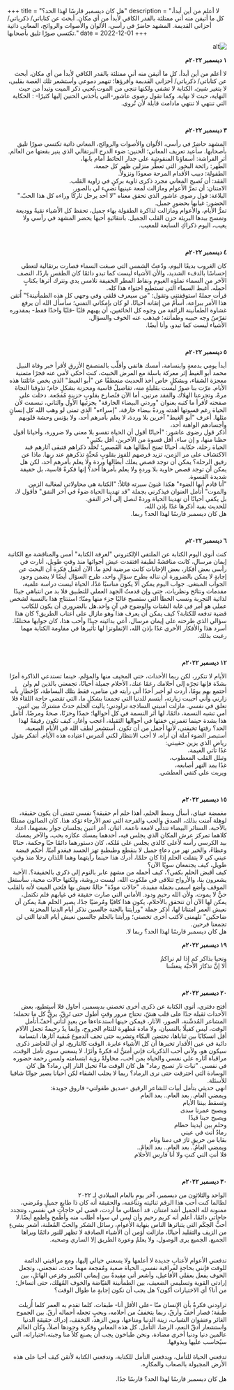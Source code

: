 +++
title = "هل كان ديسمبر قارسًا لهذا الحد؟"
description = "لا أعلم من أين أبدأ، كل ما أتيقن منه أني ممتلئة بالقدر الكافي لأبدأ من أي مكان. أبحث عن كتاباتي/ ذكرياتي/ أحزاني القديمة. المشهد حاضرٌ في رأسي، الألوان والأصوات والروائح، المعاني ذاتية تكتسي صورًا تليق بأصحابها."
date = 2022-12-01
+++

<div dir="rtl">

![alt](image.jpg)

**١ ديسمبر ٢٠٢٢م**

‏لا أعلم من أين أبدأ، كل ما أتيقن منه أني ممتلئة بالقدر الكافي لأبدأ من أي مكان. أبحث عن كتاباتي/ ذكرياتي/ أحزاني القديمة وأقرؤها؛ تنهمر دموعي وأستشعر تلك الغصة بقلبي، لا يتغير شيئ، الكتابة لا تشفي ولكنها تنجي من الموت،تُحيي ذكر الميت وتبدأ من حيث النهاية، حيث لا نهاية. وكما تقول رضوى عاشور-التي يأخذني الحنين إليها كثيرًا- : الحكاية التي تنتهي لا تنتهي مادامت قابلة لأن تُروى.<br>

<br>

**٣ ديسمبر ٢٠٢٢م**

المشهد حاضرٌ في رأسي، الألوان والأصوات والروائح، المعاني ذاتية تكتسي صورًا تليق بأصحابها. سأعيد تعريف المعاني؛ الحنين: ضوء الدرج البرتقالي الذي ينير بقعتها من العالم.<br>
أثر الفراشة: أسماؤنا المنقوشة على جدار الحائط أمام بابها،<br>
الطُهر: رائحة البخور التي تعطِّر منزلين ظهر كل جمعة.<br>
الطفولة: دبيب الأقدام المرحة صعودًا ونزولاً.<br>
الفقد: أن تُصبح المعاني مجرد ذكرى ثاوية بركنٍ في زاوية القلب.<br>
الامتنان: أن تمرَّ الأعوام ومازالت لمعة عينيها تضيء لي بالصور.<br>
البلاغة: قول رضوى عاشور الذي تحقق معناه "لا أحد يرحل تاركًا وراءه كل هذا الحبّ."<br>
الحضور: غيابها بحضورٍ جميل.<br>
تمرُّ الأيام، والأعوام ومازالت لذاكرة الطفولة بهاء جميل، تحفظ كل الأشياء نقيةً ووديعة وتمسح بيدها البريئة حزن القلب الجميل. بانتقائيةٍ أحبها يحضر المشهد في رأسي ولا يغيب، اليوم ذكراكِ السابعة للمغيب.<br>

<br>

**٤ ديسمبر ٢٠٢٢م**

كان الغروب بديعًا اليوم، ودّعتُ الشمس التي صبغت السماء فصارت برتقالية لتعطي إحساسًا بالدفء الشديد، والأن الأشياء ليست كما تبدو دائمًا كان الطقس باردًا، النصف الآخر من السماء تملؤه الغيوم ونقاط المطر الخفيفة تلامس يدي وتترك أثرها بكتابٍ أحمله. أغبط السماء التي تستطيع احتواء هذا كله.<br>
قرأت جملةً استوقفتني وتقول: "من سيعرف قلقي وفي وجهي كل هذه الطمأنينة؟" أُتقن هذا الأمر ببراعة، أسأمُ من إتقانه أحيانًا، لو كان بإمكاني التمني؛ سأسأل الله أن يرفع غشاوة الطمأنينة الزائفة من وجوه كل الخائفين، أن يهبهم قلبًا -قلبًا واحدًا فقط- بمقدوره تفرّسُ وجه حبيبه وطمأنته؛ فيذهب عنه الخوف والسؤال.<br>
الأشياء ليست كما تبدو، وأنا أيضًا.<br>

<br>

**٥ ديسمبر ٢٠٢٢م**

أبدأ يومي بدمعةٍ وابتسامة، أمسك هاتفى وأقلِّب بالمتصفح الأزرق لأقرأ خبر وفاة النبيل محمد أبو الغيط إثر معركة باسلة مع المرض الخبيث، كنت أحكي لأمي عنه فجرًا متمنية معجزة الشفاء، وبشكلٍ خاص أخذ الحديث منعطفًا عن "أبو الغيط" الذي يخص عائلتنا هذه الأيام. مرّت بنا صورٌ ليست بقليلةٍ منه، تفاصيلٌ قاسية ومحزنة بشكلٍ خام؛ تذوقنا النجاة مرةً، وتجرعنا الهلاك والفقد مرتين، أما الآن فنُصارع بقلوبٍ حزينةٍ مُفجَعة. دخلت على صفحته لأقرأ ما كتبه بعنوان "وردتي البيضاء الخارقة" بجزئيها الأول والثاني، تبسمت لأن الحياة رغم قسوتها أهدته وردةً بيضاء خارقة، "إسراءه" الذي تمنى لو وهب الله كل إنسانٍ مثلها. أعرف "أبو الغيط" آخرين بلا وردة، لا يعلم بأمرهم أحد، ولا يؤنس وحشة قلوبهم وأجسادهم الواهنة أحد،<br>
أذكر قول رضوى عاشور: "أحيانًا أقول أن الحياة تقسو بلا معنى ولا ضرورة، وأحيانا أقول حظنا منها، و إن ساء، أقل قسوة من الآخرين، أقل بكثير."<br>
الحياة رحلة، حكاية، أحيانًا تمنح أبطالها هبة القَصص؛ تُخلَّد ذكراهم فتبقى آثارهم قيد الاكتشاف على مر الزمن، تزيد فرصهم للفوز بقلوبٍ مُحبِّةٍ تذكرهم عند ربها. ماذا عن رفيق الرحلة؟ يمكن أن توجد قصص يملك أبطالها وردة ولا يعلم بأمرهم أحد، لكن هل يمكن أن توجد قصص خاوية بلا وردةٍ ولا يعلم بأمرها أحد؟ إنها فكرةٌ قاسية، بل حقيقة شديدة القسوة.<br>
"أنا قادم أيها الضوء" هكذا عَنونَ سيرته قائلاً: "الكتابة هي محاولاتي لمغالبة الزمن والموت" أتأمل العنوان فيذكرني بجملة "قد تهدينا الحياة ضوءً في آخر النفق" فأقول لا، بل يكفي أحيانًا أن تهدينا الحياة وردةً لنصل إلى آخر النفق.<br>
للحديث بقية أذكرها غدًا بإذن الله.<br>
هل كان ديسمبر قارسًا لهذا الحد؟ ربما.<br>

<br>

**٦ ديسمبر ٢٠٢٢م**

كنت أنوي اليوم الكتابة عن الملتقى الإلكتروني "لغرفة الكتابة" أمس والمناقشة مع الكاتبة إيمان مرسال، كانت مناقشةً لطيفة افتقدت عيش أجوائها منذ وقتٍ طويل، أنارت في رأسي بعض أفكار، بعض الإجابات كانت مرضية لحدٍ ما. الآن أتقبل فكرة أن البحث عن إجابةٍ لا يمكن بالضرورة أن نناله بطرح سؤالٍ واحد، طرح السؤال أيضًا لا يضمن وجود الجواب المبتغى. جواب اليوم يمكن ألا يكون مناسبًا غدًا، الحياة ليست دراسة علمية، مقدمات ونتائج ونظريات، حتى وإن قدمتُ الجهد العملي للتطبيق فلا بد من انتباهي جيدًا لذاتية التجربة ونسب الخطأ التي ستصبح غالبًا جزء منها ومنّا؛ استنتاج هذا بالنسبة لشخص عملي هو أمر في غاية الشتات والوضوح في آنٍ واحد.هل بالضروري أن يكون للكاتب قضية تدفعه للكتابة؟ كيف يمكن أن يعرف هذا وهو مازال على أعتاب الطريق؟ كان هذا سؤالي الذي طرحته على إيمان مرسال، أعي بدائيته جيدًا وأحب هذا، كان جوابها مختلفًا. أسرد هذا والأفكار الأخرى غدًا بإذن الله، الإنفلونزا لها تأثيرها في مقاومة الكتابة مهما رغبت بذلك.<br>

<br>

**١٢ ديسمبر ٢٠٢٢م**

الأيام لا تتكرر، لكن ربما الأحداث، حتى المخيف منها والمؤلم، حينما تستدعي الذاكرة أمرًا بشدّة فإنها تجرّه إلى أحلامك رغمًا عنك، الأحلام جميلة أحيانًا، تجمعني بالذين لم ولن أجتمع بهم يومًا، أردت لو أخبر أحدًا أني رأيته في منامي، فقط بتلك البساطة، كإخطارٍ بأنه زارني وأني أحببت زيارته، أبتسم للدنيا التي تجمعنا بشكلٍ ما، التي تقضي حاجة اللقاء فلا تعلق في نفسي. مازلت أمنيتي الساذجة تراودني؛ ياليت الحلم حدثٌ مشتركٌ بين اثنين. أمي تشبه النسمة، دائمًا، لها أثر النسمة في كل أحوالها؛ حمدًا وحزنًا، صحةً ومرضًا، أتأمل هذا بشدة حينما تغمرني خفتها في أحوالها الثقيلة، أعجب وأغار، كيف تكون رقيقةً لهذا الحد؟ رقتها تخيفني، لأنها أجمل من أن تكون. أستشعر لطف الله في الأيام الصعبة، أستبصر الضوء آملة أن أراه، لا أحب الانتظار لكني أتمرس اعتياده هذه الأيام. أتفكر بقول رياض الذي يزين حقيبتي:<br>
غدًا تأتي الغيمة،<br>
وتبلل القلب المعطوب،<br>
غدًا يمد النهر أصابعه،<br>
ويربت على كتفي العطشى.<br>

<br>

**١٥ ديسمبر ٢٠٢٢م**

مغمضة عيناي، أسأل وسط الحلم، أهذا حلم أم حقيقة؟ نفسي تتمنى أن يكون حقيقة، لوهلة آمنت بذلك، الصدق والحب والفرحة التي تعم الأرجاء تؤكد هذا. كان الصالون ممتلئًا بالأحبة، الستائر البيضاء تتدلّى لامعة ناعمة. اثنان، أعز اثنين يجلسان جوار بعضهما، اعتاد كلاهما تمركز عرش المكان الذي يجلس فيه، أحدهما يمسك عكازه بحب، والآخر يمسك بيد الكرسي رأسه لأعلى كالذي يجلس على مُلكه، كان دستورهما دائمًا حبًا وحكمة، حنانًا وعطاءً، والخير نهر من دعاءٍ جميل لا ينقطع وطبطبةٍ تهز الجسد فيغدو آمنًا. أُحكم قبضة عيني كي لا يتفلت الحلم إذا كان حلمًا، أدرك هذا حينما رأيتهما وهما اللذان رحلا منذ وقتٍ طويل، كيف يجتمعان سويًا الآن؟<br>
كيف أقبض الحلم بكفي؟، كيف أحمله من مشهدٍ عابر بالنوم إلى ذكرى بالحقيقة؟. الأحبة يشعرون بنا، والأرواح تتلاقى في ملكوت الله، ليست دروشة، ولكنها حالات محبة، سأستغل الموقف وأضع اسمى بجملة مفيدة، "حالات مودّة" حالةٌ نعيش بها فتُحي الميت لأنه بالقلب حيُّ لا يموت، ولأن الله رحيم ودود. الأماني التي صارت حقيقة في غيابهم فلم تكتمل، يمكن لها الآن أن تتحقق بالأحلام، يكون هذا كافيًا ومُرضيًا جدًا، يصير الحلم هبةً يمكن أن نعيش العمر امتنانا لها، أذكر جملة "ورأيتنا بالجنة جالسين نذكر أيام الدنيا المحزنة ضاحكين" تلهمنى لأكتب أخرى تخصني؛ ورأيتنا بالحلم جالسين نعيش أيام الدنيا التي لن تجمعنا فرحين.<br>
هل كان ديسمبر قارسًا لهذا الحد؟ ربما لا.<br>

**١٩ ديسمبر ٢٠٢٢م**

ونحيا بذاكر كم إذا لم نراكمُ<br>
‏ألا إنَّ تذكارَ الأحبَّة ينعشُنا<br>

<br>

**٢٠ ديسمبر ٢٠٢٢م**

أفتح دفتري، أنوي الكتابة عن ذكرى أخرى تخصني بديسمبر، أحاول فلا أستطيع، بعض الأحداث ثقيلة جدًا على قلب هشّ، تحتاج مرور وقتٍ أطول حتى تَرِقّ، يرقُّ كل ما تحمله؛ المشاعر المُدشّنة، الصور، الآثار، فيمكن حينها استدعاءها من بعيدٍ لتأتي أخفّ.أتأمل الوقت، ليس كفيلًا بالنسيان، ولا مادة مُطهرة للتئام الجروح، وإنما يدٌ رحيمةٌ تجعل الآلام أقل انسكابًا بين ثناياها، تحتضن البكاء وتشربه حتى تجف الدموع مُبقية آثارها، ابتسامة دائبة في عين الأقدار تخبرها أن كل الأشياء عابرة. الوقت كالتاريخ، لو أن للحاضر ذكرى سيكون هو، ولأني أحب الذكريات فإني أمتنُّ له فكرةً وأثرًا. لا يسعني سوى تأمل الوقت، مراقباة آثاره على نفسي والحياة بمن أحب، محاولةً رؤية ابتسامته ولمس رحمة حضوره في نفسي. "تبات نار تصبح رماد" هل كان الوقت ماءً تحيل النار إلى رماد؟ هل كان الوسادة التي احترقت حتى نرى الرماد؟ ربما لا يجلب الشفاء لكن أحيانا يصير جوابًا شافيا للأسئلة.<br>
انهى حديثي بتأمل أبيات للشاعر الرقيق -صديق طفولتي- فاروق جويدة:<br>
ويمضي العام.. بعد العام.. بعد العام<br>
وتسقط بيننا الأيام<br>
ويصبح عمرنا سدى<br>
ويصبح حبنا قيدًا<br>
وحلم بين أيدينا حطام<br>
رمادٌ أنت في عيني<br>
بقايا من حريقٍ ثارَ في دمنا ونام<br>
ويمضي العامُ.. بعد العامِ.. بعد العامْ..<br>
فلا أنتِ التي كنتِ ولا أنا فارس الأحلام<br>

<br>

**٣٠ ديسمبر ٢٠٢٢م**

الواحد والثلاثون من ديسمبر، آخر يومٍ بالعام الميلادي لـ ٢٠٢٢<br>
لطالما كنت أحب هذا الرقم ثنائيته وتناغمه، والحقيقة أنه كان ذا طابعٍ جميلٍ ومُرضي، ممنونة لله الجميل أشد امتنان، قد أعطاني ما أردت، قضى لي حاجاتٍ في نفسي، وتتجدد حاجاتي دائمًا، أعلم أنه كريم رحيم وأن ليس لي سواه أطلب منه وأطمح وأطمع أيضًا.لا أحبُّ الحِكَم التي يتناثرها الناس بنهاية الأعوام، رسائل الشكر والحبّ المُعلنة، أشعر بشيءٍ من الزيف والتقليد أحيانًا، مازالت أؤمن أن الأشياء الصادقة لا تظهر للنور دائمًا ويراها الجميع، الجميع يرى الوصول، ولا يعلمُ وعورة الطريق إلا الساري وصحبه.<br>

<br>
تدفعني الأعوام لأعتابٍ جديدة لا أعلمها ولا يسعني خيالي إليها، ومع مراقبتي الدائمة للوقت فإنني بحاجةٍ لمراقبة نفسي. الحياة صعبة ومُفجعة مهما حدث، تفجعني، وتجعل الخوف يفعل بعقلي الأفاعيل، وأشعر أني مقيدةٌ بين إيماني الكبير وفزعي الهائل، بين إرادتي القوية وتسليمي الضعيف، بين الطمأنينة الفيّاضة والخوف المُهلك، حتى أتساءل؛ من أنا؟ أي الاختيارات أكون؟ هل يجب أن نكون إجابةٍ ما طوال الوقت؟<br>

<br>
تراودني فكرةٌ بأن الإنسان منّا -على الأقل أنا- طبقات، كلما تقدم به العمر كلما أُزيلت طبقة؛ فصار أخفّ وأرقّ، ربما يتخففُ من أحلامه، وبحبٍ تجعله أحماله أرقّ. بين الجموح الغائر وعنفوان الشباب، زينة الدنيا ومتاعها، وبين الزهد، التخفف، إدراك حقيقة الدنيا واستشعار أدقّ النعم، الرضا، التأمل. كل هذه المعاني وفكرة وجودها أصلاً، وكأن العالم عالمين دنيا ودنيا أخرى مضادة، ونحن طباخون يجب أن يصنع كلاً منا وجبته،اختياراته، التي سيُحاسب عليها ويذوقها.<br>

<br>
تدفعني الحياة للتأمل، ويدفعني التأمل للكتابة، وتدفعني الكتابة لأتقن كيف أحيا على هذه الأرض المجبولة بالصعاب والمكارِه.<br>

<br>
هل كان ديسمبر قارسًا لهذا الحد؟ قارسًا جدًا.<br>

</div>

